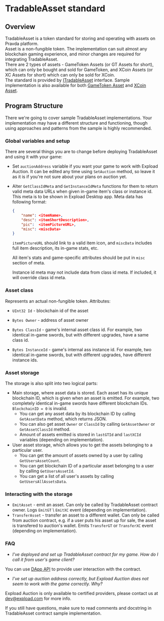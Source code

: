 # TradableAsset standard

## Overview

TradableAsset is a token standard for storing and operating with assets on Pravda platform.  
Asset is a non-fungible token. The implementation can suit almost any blockchain gaming experience, and minor changes are required for integrating TradableAsset.  
There are 2 types of assets - GameToken Assets (or GT Assets for short), which can only be bought and sold for GameToken, and XCoin Assets (or XC Assets for short) which can only be sold for XCoin.  
The standard is provided by [ITradableAsset](ITradableAsset.cs) interface. Sample implementation is also available for both [GameToken Asset](GT/TradableGTAsset.cs) and [XCoin Asset](XC/TradableXCAsset.cs).

## Program Structure

There we're going to cover sample TradableAsset implementations.
Your implementation may have a different structure and functioning, though using approaches and patterns from the sample is highly recommended.

### Global variables and setup

There are several things you are to change before deploying TradableAsset and using it with your game:

- Set `auctionAddress` variable if you want your game to work with Expload Auction. It can be edited any time using `SetAuction` method, so leave it as it is if you're not sure about your plans on auction yet.

- Alter `GetClassIdMeta` and `GetInstanceIdMeta` functions for them to return valid meta data URLs when given in-game item's class or instance id. This meta is to be shown in Expload Desktop app. Meta data has following format:

    ```json
    {
        "name": <itemName>,
        "desc": <itemShortDescription>,
        "pic":  <itemPictureURL>,
        "misc": <miscData>
    }
    ```

    `itemPictureURL` should link to a valid item icon, and `miscData` includes full item description, its in-game stats, etc.

    All item's stats and game-specific attributes should be put in `misc` section of meta.

    Instance id meta may not include data from class id meta. If included, it will override class id meta.

### Asset class

Represents an actual non-fungible token. Attributes:

- `UInt32 Id` - blockchain id of the asset

- `Bytes Owner` - address of asset owner

- `Bytes ClassId` - game's internal asset class id. For example, two identical in-game swords, but with different upgrades, have a same class id.

- `Bytes InstanceId` - game's internal ass instance id. For example, two identical in-game swords, but with different upgrades, have different instance ids.

### Asset storage  

The storage is also split into two logical parts:

- Main storage, where asset data is stored. Each asset has its unique blockchain ID, which is given when an asset is emitted. For example, two completely identical in-game swords have different blockchain IDs. `BlockchainID = 0` is invalid.
  - You can get any asset data by its blockchain ID by calling `GetAssetData` method, which returns JSON.
  - You can also get asset `Owner` or `ClassId` by calling `GetAssetOwner` or `GetAssetClassId` method.
  - Amount of assets emitted is stored in `lastGTId` and `lastXCId` variables (depending on implementation).
- User asset storage, which allows you to get the assets belonging to a particular user.
  - You can get the amount of assets owned by a user by calling `GetUsersAssetCount`.
  - You can get blockchain ID of a particular asset belonging to a user by calling `GetUsersAssetId`.
  - You can get a list of all user's assets by calling `GetUsersAllAssetsData`.

### Interacting with the storage

- `EmitAsset` - emit an asset. Can only be called by TradableAsset contract owner. Logs `EmitGT` \ `EmitXC` event (depending on implementation).
- `TransferAsset` - transfer an asset to a different wallet. Can only be called from auction contract, e.g. if a user puts his asset up for sale, the asset is transfered to auction's wallet. Emits `TransferGT` or `TransferXC` event (depending on implementation).

### FAQ

- *I've deployed and set up TradableAsset contract for my game. How do I call it from user's game client?*

You can use [DApp API](https://expload.com/developers/documentation/pravda/integration/dapp-api/) to provide user interaction with the contract.

- *I've set up auction address correctly, but Expload Auction does not seem to work with the game correctly. Why?*

Expload Auction is only available to certified providers, please contact us at dev@expload.com for more info.
  
If you still have questions, make sure to read comments and docstring in TradableAsset contract sample implementation.